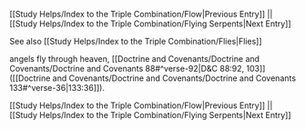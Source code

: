 [[Study Helps/Index to the Triple Combination/Flow|Previous Entry]]  ||  [[Study Helps/Index to the Triple Combination/Flying Serpents|Next Entry]]

 See also [[Study Helps/Index to the Triple Combination/Flies|Flies]]

 angels fly through heaven, [[Doctrine and Covenants/Doctrine and Covenants/Doctrine and Covenants 88#^verse-92|D&C 88:92, 103]] ([[Doctrine and Covenants/Doctrine and Covenants/Doctrine and Covenants 133#^verse-36|133:36]]).

[[Study Helps/Index to the Triple Combination/Flow|Previous Entry]]  ||  [[Study Helps/Index to the Triple Combination/Flying Serpents|Next Entry]]